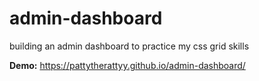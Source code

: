 # admin-dashboard
building an admin dashboard to practice my css grid skills

**Demo:** https://pattytherattyy.github.io/admin-dashboard/
